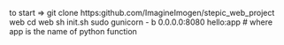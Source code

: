 to start =>
        git clone https:github.com/ImagineImogen/stepic_web_project web
        cd web
        sh init.sh
        sudo gunicorn - b 0.0.0.0:8080 hello:app # where app is the name of python function
